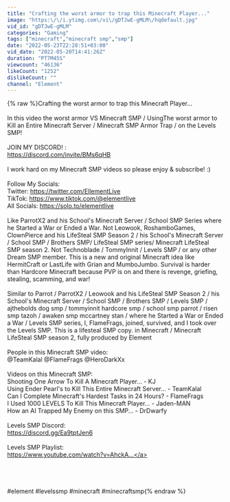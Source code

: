 ```yaml
---
title: "Crafting the worst armor to trap this Minecraft Player..."
image: "https:\/\/i.ytimg.com\/vi\/gDTJwE-gMLM\/hqdefault.jpg"
vid_id: "gDTJwE-gMLM"
categories: "Gaming"
tags: ["minecraft","minecraft smp","smp"]
date: "2022-05-23T22:28:51+03:00"
vid_date: "2022-05-20T14:41:26Z"
duration: "PT7M45S"
viewcount: "46136"
likeCount: "1252"
dislikeCount: ""
channel: "Element"
---
```

{% raw %}Crafting the worst armor to trap this Minecraft Player...<br /><br />In this video the worst armor VS Minecraft SMP / UsingThe worst armor to Kill an Entire Minecraft Server / Minecraft SMP Armor Trap / on the Levels SMP!<br /><br />JOIN MY DISCORD! :<br /><a rel="nofollow" target="blank" href="https://discord.com/invite/BMs6qHB">https://discord.com/invite/BMs6qHB</a><br /><br />I work hard on my Minecraft SMP videos so please enjoy &amp; subscribe! :)<br /><br />Follow My Socials:<br />Twitter: <a rel="nofollow" target="blank" href="https://twitter.com/EllementLive">https://twitter.com/EllementLive</a><br />TikTok: <a rel="nofollow" target="blank" href="https://www.tiktok.com/@elementlive">https://www.tiktok.com/@elementlive</a><br />All Socials: <a rel="nofollow" target="blank" href="https://solo.to/elementlive">https://solo.to/elementlive</a><br /><br />Like ParrotX2 and his School's Minecraft Server / School SMP Series where he Started a War or Ended a War. Not Leowook, RoshamboGames, ClownPierce and his LifeSteal SMP Season 2 / his School's Minecraft Server / School SMP / Brothers SMP/ LifeSteal SMP series/ Minecraft LifeSteal SMP season 2. Not Technoblade / TommyInnit / Levels SMP / or any other Dream SMP member. This is a new and original Minecraft idea like HermitCraft or LastLife with Grian and MumboJumbo. Survival is harder than Hardcore Minecraft because PVP is on and there is revenge, griefing, stealing, scamming, and war!<br /><br />Similar to Parrot / ParrotX2 / Leowook and his LifeSteal SMP Season 2 / his School's Minecraft Server / School SMP / Brothers SMP / Levels SMP / ajthebolds dog smp / tommyinnit hardcore smp / school smp parrot / risen smp tazoh / awaken smp mccartney stan / where he Started a War or Ended a War / Levels SMP series, I, FlameFrags, joined, survived, and I took over the Levels SMP. This is a lifesteal SMP copy. in Minecraft / Minecraft LifeSteal SMP season 2, fully produced by Element<br /><br />People in this Minecraft SMP video:<br />@TeamKalal @FlameFrags @HeroDarkXx <br /><br />Videos on this Minecraft SMP:<br />Shooting One Arrow To Kill A Minecraft Player... - KJ<br />Using Ender Pearl's to Kill This Entire Minecraft Server... - TeamKalal<br />Can I Complete Minecraft's Hardest Tasks in 24 Hours? - FlameFrags<br />I Used 1000 LEVELS To Kill This Minecraft Player... - Jaden-MAN<br />How an AI Trapped My Enemy on this SMP... - DrDwarfy<br /><br />Levels SMP Discord:<br /><a rel="nofollow" target="blank" href="https://discord.gg/Ea9tptJen6">https://discord.gg/Ea9tptJen6</a><br /><br />Levels SMP Playlist:<br /><a rel="nofollow" target="blank" href="https://www.youtube.com/watch?v=AhckA...">https://www.youtube.com/watch?v=AhckA...</a><br /> <br /><br /><br /><br />#element #levelssmp #minecraft #minecraftsmp{% endraw %}
